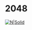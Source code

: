 # 2048

[![N|Solid](https://dl.dropboxusercontent.com/u/52673082/2048_Preview.gif)](https://dl.dropboxusercontent.com/u/52673082/2048_Preview.gif)
